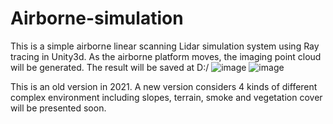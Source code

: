 # Airborne-simulation
This is a simple airborne linear scanning Lidar simulation system using Ray tracing in Unity3d. As the airborne platform moves, the imaging point cloud will be generated. The result will be saved at D:/
![image](https://github.com/user-attachments/assets/231431cd-571c-404b-a08b-4192d687537f)
![image](https://github.com/user-attachments/assets/ef20bc07-d93f-40b7-945b-9af4894e65cc)

This is an old version in 2021. A new version considers 4 kinds of different complex environment including slopes, terrain, smoke and vegetation cover will be presented soon.
